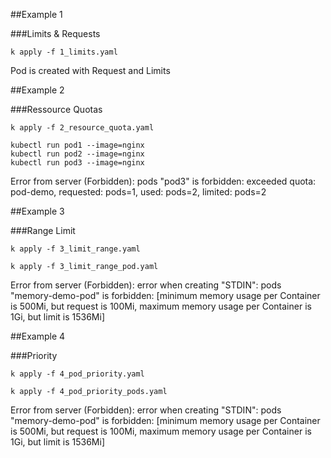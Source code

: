##Example 1

###Limits & Requests
```
k apply -f 1_limits.yaml
```

Pod is created with Request and Limits

##Example 2

###Ressource Quotas
```
k apply -f 2_resource_quota.yaml

kubectl run pod1 --image=nginx
kubectl run pod2 --image=nginx
kubectl run pod3 --image=nginx
```

Error from server (Forbidden): pods "pod3" is forbidden: exceeded quota: pod-demo, requested: pods=1, used: pods=2, limited: pods=2

##Example 3

###Range Limit
```
k apply -f 3_limit_range.yaml

k apply -f 3_limit_range_pod.yaml
```

Error from server (Forbidden): error when creating "STDIN": pods "memory-demo-pod" is forbidden: [minimum memory usage per Container is 500Mi, but request is 100Mi, maximum memory usage per Container is 1Gi, but limit is 1536Mi]


##Example 4

###Priority
```
k apply -f 4_pod_priority.yaml

k apply -f 4_pod_priority_pods.yaml
```

Error from server (Forbidden): error when creating "STDIN": pods "memory-demo-pod" is forbidden: [minimum memory usage per Container is 500Mi, but request is 100Mi, maximum memory usage per Container is 1Gi, but limit is 1536Mi]

